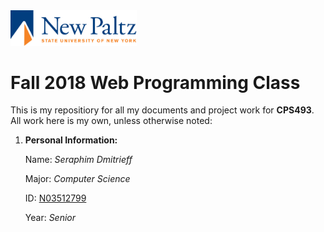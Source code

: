 <!--Added HTML to resize image-->
<img src = "newpaltzlogo.jpg" width="40%">

# Fall 2018 Web Programming Class

This is my repositiory for all my documents and project work for **CPS493**. 
All work here is my own, unless otherwise noted:

1. **Personal Information:**  
  
   Name: *Seraphim Dmitrieff*  
  
   Major: *Computer Science*  
   
   ID: [N03512799](https://github.com/N03512799)  
   
   Year: *Senior*
